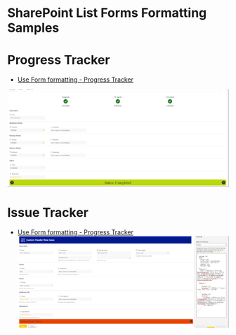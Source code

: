 # SharePoint List Forms Formatting Samples

# Progress Tracker

- [Use Form formatting - Progress Tracker](https://github.com/ravikumarpasupuleti/SharePointListFormatitingExamples/tree/master/FormSamples/ProgressTracker)

![](https://github.com/ravikumarpasupuleti/SharePointListFormatitingExamples/blob/master/FormSamples/ProgressTracker/ProgressTrackerRef.png)

# Issue Tracker 

- [Use Form formatting - Progress Tracker](https://github.com/ravikumarpasupuleti/SharePointListFormatitingExamples/tree/master/FormSamples/IssueTracker)
![](https://github.com/ravikumarpasupuleti/SharePointListFormatitingExamples/blob/master/FormSamples/IssueTracker/IsssueTrackerRef.png)